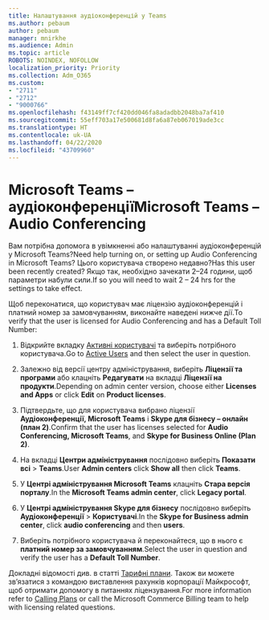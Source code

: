 ```yaml
---
title: Налаштування аудіоконференцій у Teams
ms.author: pebaum
author: pebaum
manager: mnirkhe
ms.audience: Admin
ms.topic: article
ROBOTS: NOINDEX, NOFOLLOW
localization_priority: Priority
ms.collection: Adm_O365
ms.custom:
- "2711"
- "2712"
- "9000766"
ms.openlocfilehash: f43149ff7cf420dd046fa8adadbb2048ba7af410
ms.sourcegitcommit: 55eff703a17e500681d8fa6a87eb067019ade3cc
ms.translationtype: HT
ms.contentlocale: uk-UA
ms.lasthandoff: 04/22/2020
ms.locfileid: "43709960"
---
```

# <a name="microsoft-teams--audio-conferencing"></a><span data-ttu-id="53ed7-102">Microsoft Teams – аудіоконференції</span><span class="sxs-lookup"><span data-stu-id="53ed7-102">Microsoft Teams – Audio Conferencing</span></span>

<span data-ttu-id="53ed7-103">Вам потрібна допомога в увімкненні або налаштуванні аудіоконференцій у Microsoft Teams?</span><span class="sxs-lookup"><span data-stu-id="53ed7-103">Need help turning on, or setting up Audio Conferencing in Microsoft Teams?</span></span> <span data-ttu-id="53ed7-104">Цього користувача створено недавно?</span><span class="sxs-lookup"><span data-stu-id="53ed7-104">Has this user been recently created?</span></span>  <span data-ttu-id="53ed7-105">Якщо так, необхідно зачекати 2–24 години, щоб параметри набули сили.</span><span class="sxs-lookup"><span data-stu-id="53ed7-105">If so you will need to wait 2 – 24 hrs for the settings to take effect.</span></span>

<span data-ttu-id="53ed7-106">Щоб переконатися, що користувач має ліцензію аудіоконференцій і платний номер за замовчуванням, виконайте наведені нижче дії.</span><span class="sxs-lookup"><span data-stu-id="53ed7-106">To verify that the user is licensed for Audio Conferencing and has a Default Toll Number:</span></span>

1. <span data-ttu-id="53ed7-107">Відкрийте вкладку [Активні користувачі](https://admin.microsoft.com/Adminportal/Home?source=applauncher#/users) та виберіть потрібного користувача.</span><span class="sxs-lookup"><span data-stu-id="53ed7-107">Go to [Active Users](https://admin.microsoft.com/Adminportal/Home?source=applauncher#/users) and then select the user in question.</span></span>

2. <span data-ttu-id="53ed7-108">Залежно від версії центру адміністрування, виберіть **Ліцензії та програми** або клацніть **Редагувати** на вкладці **Ліцензії на продукти**.</span><span class="sxs-lookup"><span data-stu-id="53ed7-108">Depending on admin center version, choose either **Licenses and Apps** or click **Edit** on **Product licenses**.</span></span>

3. <span data-ttu-id="53ed7-109">Підтвердьте, що для користувача вибрано ліцензії **Аудіоконференції, Microsoft Teams** і **Skype для бізнесу – онлайн (план 2)**.</span><span class="sxs-lookup"><span data-stu-id="53ed7-109">Confirm that the user has licenses selected for **Audio Conferencing, Microsoft Teams**, and **Skype for Business Online (Plan 2)**.</span></span>

4. <span data-ttu-id="53ed7-110">На вкладці **Центри адміністрування** послідовно виберіть **Показати всі** > **Teams**.</span><span class="sxs-lookup"><span data-stu-id="53ed7-110">User **Admin centers** click **Show all** then click **Teams**.</span></span>

5. <span data-ttu-id="53ed7-111">У **Центрі адміністрування Microsoft Teams** клацніть **Стара версія порталу**.</span><span class="sxs-lookup"><span data-stu-id="53ed7-111">In the **Microsoft Teams admin center**, click **Legacy portal**.</span></span>

6. <span data-ttu-id="53ed7-112">У **Центрі адміністрування Skype для бізнесу** послідовно виберіть **Аудіоконференції** > **Користувачі**.</span><span class="sxs-lookup"><span data-stu-id="53ed7-112">In the **Skype for Business admin center**, click **audio conferencing** and then **users**.</span></span>

7. <span data-ttu-id="53ed7-113">Виберіть потрібного користувача й переконайтеся, що в нього є **платний номер за замовчуванням**.</span><span class="sxs-lookup"><span data-stu-id="53ed7-113">Select the user in question and verify the user has a **Default Toll Number**.</span></span>

<span data-ttu-id="53ed7-114">Докладні відомості див. в статті [Тарифні плани](https://docs.microsoft.com/microsoftteams/calling-plans-for-office-365). Також ви можете зв’язатися з командою виставлення рахунків корпорації Майкрософт, щоб отримати допомогу в питаннях ліцензування.</span><span class="sxs-lookup"><span data-stu-id="53ed7-114">For more information refer to [Calling Plans](https://docs.microsoft.com/microsoftteams/calling-plans-for-office-365) or call the Microsoft Commerce Billing team to help with licensing related questions.</span></span>